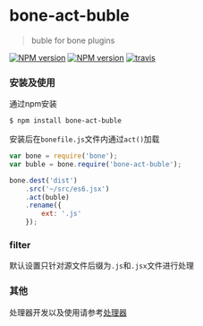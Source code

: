# bone-act-buble
> buble for bone plugins

[![NPM version](https://img.shields.io/npm/v/bone-act-buble.svg?style=flat)](https://npmjs.org/package/bone-act-buble) [![NPM version](https://img.shields.io/npm/dm/bone-act-buble.svg?style=flat)](https://npmjs.org/package/bone-act-buble) [![travis](https://api.travis-ci.org/wyicwx/bone-act-buble.png)](https://travis-ci.org/wyicwx/bone-act-buble)

### 安装及使用

通过npm安装

```sh
$ npm install bone-act-buble 
```

安装后在`bonefile.js`文件内通过`act()`加载

```js
var bone = require('bone');
var buble = bone.require('bone-act-buble');

bone.dest('dist')
    .src('~/src/es6.jsx')
    .act(buble)
    .rename({
        ext: '.js'
    });
```

### filter

默认设置只针对源文件后缀为`.js`和`.jsx`文件进行处理

### 其他

处理器开发以及使用请参考[处理器](https://github.com/wyicwx/bone/blob/master/docs/plugin.md)